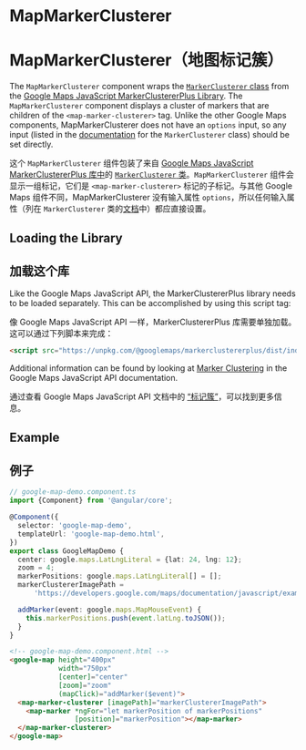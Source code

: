 # MapMarkerClusterer

# MapMarkerClusterer（地图标记簇）

The `MapMarkerClusterer` component wraps the [`MarkerClusterer` class](https://googlemaps.github.io/js-markerclustererplus/classes/markerclusterer.html) from the [Google Maps JavaScript MarkerClustererPlus Library](https://github.com/googlemaps/js-markerclustererplus). The `MapMarkerClusterer` component displays a cluster of markers that are children of the `<map-marker-clusterer>` tag. Unlike the other Google Maps components, MapMarkerClusterer does not have an `options` input, so any input (listed in the [documentation](https://googlemaps.github.io/js-markerclustererplus/index.html) for the `MarkerClusterer` class) should be set directly.

这个 `MapMarkerClusterer` 组件包装了来自 [Google Maps JavaScript MarkerClustererPlus 库中](https://github.com/googlemaps/js-markerclustererplus)的 [`MarkerClusterer` 类](https://googlemaps.github.io/js-markerclustererplus/classes/markerclusterer.html)。`MapMarkerClusterer` 组件会显示一组标记，它们是 `<map-marker-clusterer>` 标记的子标记。与其他 Google Maps 组件不同，MapMarkerClusterer 没有输入属性 `options`，所以任何输入属性（列在 `MarkerClusterer` 类的[文档](https://googlemaps.github.io/js-markerclustererplus/index.html)中）都应直接设置。

## Loading the Library

## 加载这个库

Like the Google Maps JavaScript API, the MarkerClustererPlus library needs to be loaded separately. This can be accomplished by using this script tag:

像 Google Maps JavaScript API 一样，MarkerClustererPlus 库需要单独加载。这可以通过下列脚本来完成：

```html
<script src="https://unpkg.com/@googlemaps/markerclustererplus/dist/index.min.js"></script>
```

Additional information can be found by looking at [Marker Clustering](https://developers.google.com/maps/documentation/javascript/marker-clustering) in the Google Maps JavaScript API documentation.

通过查看 Google Maps JavaScript API 文档中的 [“标记簇”](https://developers.google.com/maps/documentation/javascript/marker-clustering)，可以找到更多信息。

## Example

## 例子

```typescript
// google-map-demo.component.ts
import {Component} from '@angular/core';

@Component({
  selector: 'google-map-demo',
  templateUrl: 'google-map-demo.html',
})
export class GoogleMapDemo {
  center: google.maps.LatLngLiteral = {lat: 24, lng: 12};
  zoom = 4;
  markerPositions: google.maps.LatLngLiteral[] = [];
  markerClustererImagePath =
      'https://developers.google.com/maps/documentation/javascript/examples/markerclusterer/m';

  addMarker(event: google.maps.MapMouseEvent) {
    this.markerPositions.push(event.latLng.toJSON());
  }
}
```

```html
<!-- google-map-demo.component.html -->
<google-map height="400px"
            width="750px"
            [center]="center"
            [zoom]="zoom"
            (mapClick)="addMarker($event)">
  <map-marker-clusterer [imagePath]="markerClustererImagePath">
    <map-marker *ngFor="let markerPosition of markerPositions"
                [position]="markerPosition"></map-marker>
  </map-marker-clusterer>
</google-map>
```
